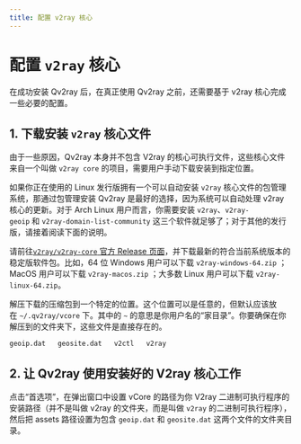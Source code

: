 ```yaml
---
title: 配置 v2ray 核心
---
```


# 配置 `v2ray` 核心

在成功安装 Qv2ray 后，在真正使用 Qv2ray 之前，还需要基于 v2ray 核心完成一些必要的配置。

## 1. 下载安装 `v2ray` 核心文件

由于一些原因，Qv2ray 本身并不包含 V2ray 的核心可执行文件，这些核心文件来自一个叫做 `v2ray core` 的项目，需要用户手动下载安装到指定位置。

如果你正在使用的 Linux 发行版拥有一个可以自动安装 `v2ray` 核心文件的包管理系统，那通过包管理安装 Qv2ray 是最好的选择，因为系统可以自动处理 v2ray 核心的更新。对于 Arch Linux 用户而言，你需要安装 `v2ray`、`v2ray-geoip` 和 `v2ray-domain-list-community` 这三个软件就足够了；对于其他的发行版，请接着阅读下面的说明。

请前往[`v2ray/v2ray-core` 官方 Release 页面](https://github.com/v2ray/v2ray-core/releases)，并下载最新的符合当前系统版本的稳定版软件包。比如，64 位 Windows 用户可以下载 `v2ray-windows-64.zip` ；MacOS 用户可以下载 `v2ray-macos.zip` ；大多数 Linux 用户可以下载 `v2ray-linux-64.zip`。

解压下载的压缩包到一个特定的位置。这个位置可以是任意的，但默认应该放在 `~/.qv2ray/vcore` 下。其中的 `~` 的意思是你用户名的“家目录”。你要确保在你解压到的文件夹下，这些文件是直接存在的。

```
geoip.dat   geosite.dat   v2ctl   v2ray
```

## 2. 让 Qv2ray 使用安装好的 V2ray 核心工作

点击“首选项”，在弹出窗口中设置 vCore 的路径为你 V2ray 二进制可执行程序的安装路径（并不是叫做 v2ray 的文件夹，而是叫做 `v2ray` 的二进制可执行程序），然后把 assets 路径设置为包含 `geoip.dat` 和 `geosite.dat` 这两个文件的文件夹目录。


